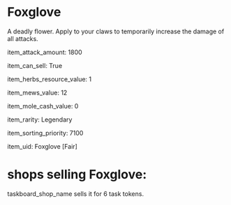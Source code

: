 # Foxglove

A deadly flower. Apply to your claws to temporarily increase the damage of all attacks.

item_attack_amount: 1800

item_can_sell: True

item_herbs_resource_value: 1

item_mews_value: 12

item_mole_cash_value: 0

item_rarity: Legendary

item_sorting_priority: 7100

item_uid: Foxglove [Fair]

# shops selling Foxglove:

taskboard_shop_name sells it for 6 task tokens.